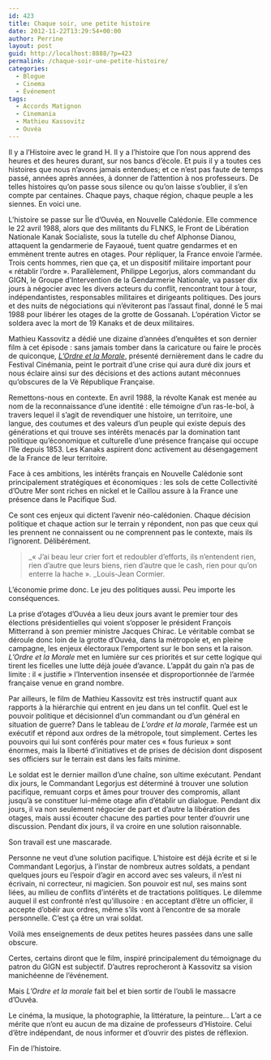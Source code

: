 ```yaml
---
id: 423
title: Chaque soir, une petite histoire
date: 2012-11-22T13:29:54+00:00
author: Perrine
layout: post
guid: http://localhost:8888/?p=423
permalink: /chaque-soir-une-petite-histoire/
categories:
  - Blogue
  - Cinema
  - Événement
tags:
  - Accords Matignon
  - Cinemania
  - Mathieu Kassovitz
  - Ouvéa
---
```

Il y a l&rsquo;Histoire avec le grand H. Il y a l&rsquo;histoire que l&rsquo;on nous apprend des heures et des heures durant, sur nos bancs d&rsquo;école. Et puis il y a toutes ces histoires que nous n&rsquo;avons jamais entendues; et ce n&rsquo;est pas faute de temps passé, années après années, à donner de l&rsquo;attention à nos professeurs. De telles histoires qu&rsquo;on passe sous silence ou qu&rsquo;on laisse s&rsquo;oublier, il s&rsquo;en compte par centaines. Chaque pays, chaque région, chaque peuple a les siennes. En voici une. <!--more-->

L&rsquo;histoire se passe sur Île d&rsquo;Ouvéa, en Nouvelle Calédonie. Elle commence le 22 avril 1988, alors que des militants du FLNKS, le Front de Libération Nationale Kanak Socialiste, sous la tutelle du chef Alphonse Dianou, attaquent la gendarmerie de Fayaoué, tuent quatre gendarmes et en emmènent trente autres en otages. Pour répliquer, la France envoie l&rsquo;armée. Trois cents hommes, rien que ça, et un dispositif militaire important pour &laquo;&nbsp;rétablir l&rsquo;ordre&nbsp;&raquo;. Parallèlement, Philippe Legorjus, alors commandant du GIGN, le Groupe d&rsquo;Intervention de la Gendarmerie Nationale, va passer dix jours à négocier avec les divers acteurs du conflit, rencontrant tour à tour, indépendantistes, responsables militaires et dirigeants politiques. Des jours et des nuits de négociations qui n&rsquo;éviteront pas l&rsquo;assaut final, donné le 5 mai 1988 pour libérer les otages de la grotte de Gossanah. L&rsquo;opération Victor se soldera avec la mort de 19 Kanaks et de deux militaires.

Mathieu Kassovitz a dédié une dizaine d&rsquo;années d&rsquo;enquêtes et son dernier film à cet épisode : sans jamais tomber dans la caricature ou faire le procès de quiconque, <a href="http://www.lordreetlamorale-lefilm.com/#/nav/teaser" target="_blank"><em>L&rsquo;Ordre et la Morale</em></a>, présenté dernièrement dans le cadre du Festival Cinémania, peint le portrait d&rsquo;une crise qui aura duré dix jours et nous éclaire ainsi sur des décisions et des actions autant méconnues qu&rsquo;obscures de la Vè République Française.

Remettons-nous en contexte. En avril 1988, la révolte Kanak est menée au nom de la reconnaissance d&rsquo;une identité : elle témoigne d&rsquo;un ras-le-bol, à travers lequel il s&rsquo;agit de revendiquer une histoire, un territoire, une langue, des coutumes et des valeurs d&rsquo;un peuple qui existe depuis des générations et qui trouve ses intérêts menacés par la domination tant politique qu&rsquo;économique et culturelle d&rsquo;une présence française qui occupe l&rsquo;île depuis 1853. Les Kanaks aspirent donc activement au désengagement de la France de leur territoire.

Face à ces ambitions, les intérêts français en Nouvelle Calédonie sont principalement stratégiques et économiques : les sols de cette Collectivité d&rsquo;Outre Mer sont riches en nickel et le Caillou assure à la France une présence dans le Pacifique Sud.
  
Ce sont ces enjeux qui dictent l&rsquo;avenir néo-calédonien. Chaque décision politique et chaque action sur le terrain y répondent, non pas que ceux qui les prennent ne connaissent ou ne comprennent pas le contexte, mais ils l&rsquo;ignorent. Délibérément.

> _&laquo;&nbsp;J&rsquo;ai beau leur crier fort et redoubler d&rsquo;efforts, ils n&rsquo;entendent rien, rien d&rsquo;autre que leurs biens, rien d&rsquo;autre que le cash, rien pour qu&rsquo;on enterre la hache&nbsp;&raquo;. _Louis-Jean Cormier.

L&rsquo;économie prime donc. Le jeu des politiques aussi. Peu importe les conséquences.
  
La prise d&rsquo;otages d&rsquo;Ouvéa a lieu deux jours avant le premier tour des élections présidentielles qui voient s&rsquo;opposer le président François Mitterrand à son premier ministre Jacques Chirac. Le véritable combat se déroule donc loin de la grotte d&rsquo;Ouvéa, dans la métropole et, en pleine campagne, les enjeux électoraux l&rsquo;emportent sur le bon sens et la raison. _L&rsquo;Ordre et la Morale_ met en lumière sur ces priorités et sur cette logique qui tirent les ficelles une lutte déjà jouée d&rsquo;avance. L&rsquo;appât du gain n&rsquo;a pas de limite : il &laquo;&nbsp;justifie&nbsp;&raquo; l&rsquo;Intervention insensée et disproportionnée de l&rsquo;armée française venue en grand nombre.

Par ailleurs, le film de Mathieu Kassovitz est très instructif quant aux rapports à la hiérarchie qui entrent en jeu dans un tel conflit. Quel est le pouvoir politique et décisionnel d&rsquo;un commandant ou d&rsquo;un général en situation de guerre? Dans le tableau de _L&rsquo;ordre et la morale_, l&rsquo;armée est un exécutif et répond aux ordres de la métropole, tout simplement. Certes les pouvoirs qui lui sont conférés pour mater ces &laquo;&nbsp;fous furieux&nbsp;&raquo; sont énormes, mais la liberté d&rsquo;initiatives et de prises de décision dont disposent ses officiers sur le terrain est dans les faits minime.

Le soldat est le dernier maillon d&rsquo;une chaîne, son ultime exécutant. Pendant dix jours, le Commandant Legorjus est déterminé à trouver une solution pacifique, remuant corps et âmes pour trouver des compromis, allant jusqu&rsquo;à se constituer lui-même otage afin d&rsquo;établir un dialogue. Pendant dix jours, il va non seulement négocier de part et d&rsquo;autre la libération des otages, mais aussi écouter chacune des parties pour tenter d&rsquo;ouvrir une discussion. Pendant dix jours, il va croire en une solution raisonnable.

Son travail est une mascarade.

Personne ne veut d&rsquo;une solution pacifique. L&rsquo;histoire est déjà écrite et si le Commandant Legorjus, à l&rsquo;instar de nombreux autres soldats, a pendant quelques jours eu l&rsquo;espoir d&rsquo;agir en accord avec ses valeurs, il n&rsquo;est ni écrivain, ni correcteur, ni magicien. Son pouvoir est nul, ses mains sont liées, au milieu de conflits d&rsquo;intérêts et de tractations politiques. Le dilemme auquel il est confronté n&rsquo;est qu&rsquo;illusoire : en acceptant d&rsquo;être un officier, il accepte d&rsquo;obéir aux ordres, même s&rsquo;ils vont à l&rsquo;encontre de sa morale personnelle. C&rsquo;est ça être un vrai soldat.

Voilà mes enseignements de deux petites heures passées dans une salle obscure.

Certes, certains diront que le film, inspiré principalement du témoignage du patron du GIGN est subjectif. D&rsquo;autres reprocheront à Kassovitz sa vision manichéenne de l&rsquo;événement.

Mais _L&rsquo;Ordre et la morale_ fait bel et bien sortir de l&rsquo;oubli le massacre d&rsquo;Ouvéa.
  
Le cinéma, la musique, la photographie, la littérature, la peinture&#8230; L&rsquo;art a ce mérite que n&rsquo;ont eu aucun de ma dizaine de professeurs d&rsquo;Histoire. Celui d&rsquo;être indépendant, de nous informer et d&rsquo;ouvrir des pistes de réflexion.

Fin de l&rsquo;histoire.
